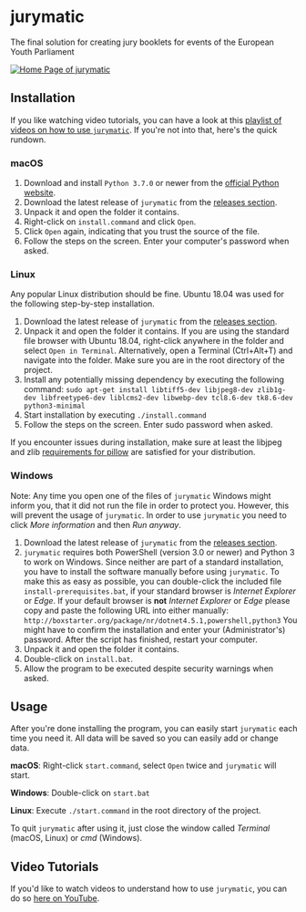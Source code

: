 # jurymatic
The final solution for creating jury booklets for events of the European Youth Parliament

[![Home Page of jurymatic](https://i.imgur.com/0S898oB.png)](https://www.youtube.com/playlist?list=PLWqZWxSNRmk83SRJ2hx3tqCu2GrglyhFW)

## Installation
If you like watching video tutorials, you can have a look at this [playlist of videos on how to use `jurymatic`](https://www.youtube.com/playlist?list=PLWqZWxSNRmk83SRJ2hx3tqCu2GrglyhFW). If you're not into that, here's the quick rundown.

### macOS

1. Download and install `Python 3.7.0` or newer from the [official Python website](https://www.python.org/downloads/).
1. Download the latest release of `jurymatic` from the [releases section](https://github.com/wolfskaempf/jurymatic/releases).
1. Unpack it and open the folder it contains.
1. Right-click on `install.command` and click `Open`.
1. Click `Open` again, indicating that you trust the source of the file.
1. Follow the steps on the screen. Enter your computer's password when asked.

### Linux

Any popular Linux distribution should be fine. Ubuntu 18.04 was used for the following step-by-step installation.

1. Download the latest release of `jurymatic` from the [releases section](https://github.com/wolfskaempf/jurymatic/releases).
1. Unpack it and open the folder it contains. If you are using the standard file browser with Ubuntu 18.04, right-click anywhere in the folder and select `Open in Terminal`. Alternatively, open a Terminal (Ctrl+Alt+T) and navigate into the folder. Make sure you are in the root directory of the project.
1. Install any potentially missing dependency by executing the following command:
`sudo apt-get install libtiff5-dev libjpeg8-dev zlib1g-dev libfreetype6-dev liblcms2-dev libwebp-dev tcl8.6-dev tk8.6-dev python3-minimal`
1. Start installation by executing `./install.command`
1. Follow the steps on the screen. Enter sudo password when asked.

If you encounter issues during installation, make sure at least the libjpeg and zlib [requirements for pillow](https://pillow.readthedocs.io/en/5.2.x/installation.html) are satisfied for your distribution.

### Windows

Note: Any time you open one of the files of `jurymatic` Windows might inform you, that it did not run the file in order to protect you. However, this will prevent the usage of `jurymatic`. In order to use `jurymatic` you need to click _More information_ and then _Run anyway_.

1. Download the latest release of `jurymatic` from the [releases section](https://github.com/wolfskaempf/jurymatic/releases).
1. `jurymatic` requires both PowerShell (version 3.0 or newer) and Python 3 to work on Windows. Since neither are part of a standard installation, you have to install the software manually before using `jurymatic`. To make this as easy as possible, you can  double-click the included file `install-prerequisites.bat`, if your standard browser is _Internet Explorer_ or _Edge_. If your default browser is **not** _Internet Explorer_ or _Edge_ please copy and paste the following URL into either manually: `http://boxstarter.org/package/nr/dotnet4.5.1,powershell,python3` You might have to confirm the installation and enter your (Administrator's) password. After the script has finished, restart your computer.
1. Unpack it and open the folder it contains.
1. Double-click on `install.bat`.
1. Allow the program to be executed despite security warnings when asked.

## Usage

After you're done installing the program, you can easily start `jurymatic` each time you need it. All data will be saved so you can easily add or change data.

**macOS**: Right-click `start.command`, select `Open` twice and `jurymatic` will start.

**Windows**: Double-click on `start.bat`

**Linux**: Execute `./start.command` in the root directory of the project.

To quit `jurymatic` after using it, just close the window called _Terminal_ (macOS, Linux) or _cmd_ (Windows).

## Video Tutorials
If you'd like to watch videos to understand how to use `jurymatic`, you can do so [here on YouTube](https://www.youtube.com/playlist?list=PLWqZWxSNRmk83SRJ2hx3tqCu2GrglyhFW).
